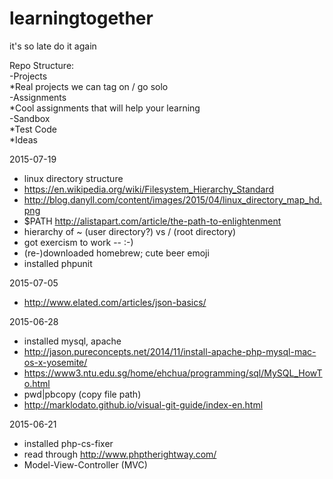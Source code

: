 # learningtogether
it's so late
do it again

Repo Structure:  
-Projects  
  *Real projects we can tag on / go solo  
-Assignments  
  *Cool assignments that will help your learning  
-Sandbox  
  *Test Code  
  *Ideas  

2015-07-19
- linux directory structure
- https://en.wikipedia.org/wiki/Filesystem_Hierarchy_Standard
- http://blog.danyll.com/content/images/2015/04/linux_directory_map_hd.png
- $PATH http://alistapart.com/article/the-path-to-enlightenment
- hierarchy of ~ (user directory?) vs / (root directory)
- got exercism to work -- :-)
- (re-)downloaded homebrew; cute beer emoji
- installed phpunit


2015-07-05
- http://www.elated.com/articles/json-basics/

2015-06-28
- installed mysql, apache
- http://jason.pureconcepts.net/2014/11/install-apache-php-mysql-mac-os-x-yosemite/
- https://www3.ntu.edu.sg/home/ehchua/programming/sql/MySQL_HowTo.html
- pwd|pbcopy (copy file path)
- http://marklodato.github.io/visual-git-guide/index-en.html

2015-06-21
- installed php-cs-fixer
- read through http://www.phptherightway.com/
- Model-View-Controller (MVC)
